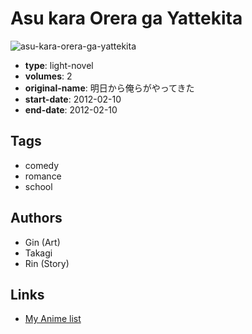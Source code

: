 # Asu kara Orera ga Yattekita

![asu-kara-orera-ga-yattekita](https://cdn.myanimelist.net/images/manga/3/165590.jpg)

-   **type**: light-novel
-   **volumes**: 2
-   **original-name**: 明日から俺らがやってきた
-   **start-date**: 2012-02-10
-   **end-date**: 2012-02-10

## Tags

-   comedy
-   romance
-   school

## Authors

-   Gin (Art)
-   Takagi
-   Rin (Story)

## Links

-   [My Anime list](https://myanimelist.net/manga/93650/Asu_kara_Orera_ga_Yattekita)
